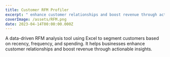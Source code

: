 ```yaml
---
title: Customer RFM Profiler
excerpt: " enhance customer relationships and boost revenue through actionable insights"
coverImage: /assets/RFM.png
date: 2023-04-14T00:00:00.000Z
---
```

A data-driven RFM analysis tool using Excel to segment customers based on recency, frequency, and spending. It helps businesses enhance customer relationships and boost revenue through actionable insights.